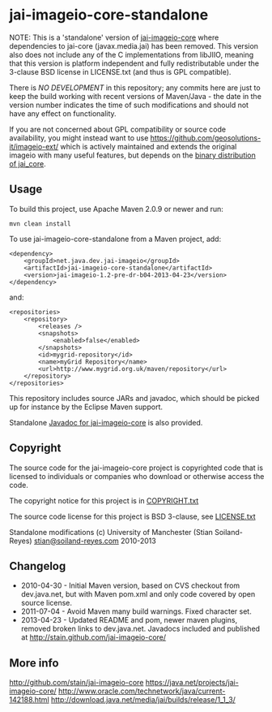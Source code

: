 jai-imageio-core-standalone 
===========================

NOTE: This is a 'standalone' version of
[jai-imageio-core](https://java.net/projects/jai-imageio-core/) where
dependencies to jai-core (javax.media.jai) has been removed. This
version also does not include any of the C implementations from libJIIO,
meaning that this version is platform independent and fully
redistributable under the 3-clause BSD license in LICENSE.txt (and thus
is GPL compatible).

There is *NO DEVELOPMENT* in this repository; any commits here are
just to keep the build working with recent versions of Maven/Java - the
date in the version number indicates the time of such modifications
and should not have any effect on functionality.

If you are not concerned about GPL compatibility or source code
availability, you might instead want to use
https://github.com/geosolutions-it/imageio-ext/ which is actively
maintained and extends the original imageio with many useful features,
but depends on the [binary distribution of jai_core](
http://download.osgeo.org/webdav/geotools/javax/media/jai_core/1.1.3/).


Usage 
-----

To build this project, use Apache Maven 2.0.9 or newer and run:

    mvn clean install

To use jai-imageio-core-standalone from a Maven project, add:

    <dependency>
        <groupId>net.java.dev.jai-imageio</groupId> 
        <artifactId>jai-imageio-core-standalone</artifactId> 
        <version>jai-imageio-1.2-pre-dr-b04-2013-04-23</version> 
    </dependency>

and:

    <repositories>
        <repository>
            <releases />
            <snapshots>
                <enabled>false</enabled>
            </snapshots>
            <id>mygrid-repository</id>
            <name>myGrid Repository</name>
            <url>http://www.mygrid.org.uk/maven/repository</url>
        </repository>
    </repositories>

This repository includes source JARs and javadoc, which should be picked
up for instance by the Eclipse Maven support.

Standalone [Javadoc for
jai-imageio-core](https://github.com/stain/jai-imageio-core) is also
provided.


Copyright
---------

The source code for the jai-imageio-core project is copyrighted code that
is licensed to individuals or companies who download or otherwise
access the code.

The copyright notice for this project is in
[COPYRIGHT.txt](COPYRIGHT.txt)

The source code license for this project is BSD 3-clause, see
[LICENSE.txt](LICENSE.txt)

Standalone modifications (c) University of Manchester (Stian Soiland-Reyes) <stian@soiland-reyes.com> 2010-2013


Changelog
---------

* 2010-04-30 - Initial Maven version, based on CVS checkout from
  dev.java.net, but with Maven pom.xml and only code covered
  by open source license.
* 2011-07-04 - Avoid Maven many build warnings. Fixed character set.
* 2013-04-23 - Updated README and pom, newer maven plugins, removed
  broken links to dev.java.net. Javadocs included and published at
  http://stain.github.com/jai-imageio-core/



More info
---------
http://github.com/stain/jai-imageio-core
https://java.net/projects/jai-imageio-core/
http://www.oracle.com/technetwork/java/current-142188.html
http://download.java.net/media/jai/builds/release/1_1_3/

